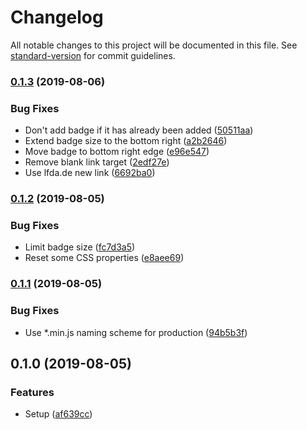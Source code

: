 # Changelog

All notable changes to this project will be documented in this file. See [standard-version](https://github.com/conventional-changelog/standard-version) for commit guidelines.

### [0.1.3](https://github.com/mvsde/seid-nett-zueinander/compare/v0.1.2...v0.1.3) (2019-08-06)


### Bug Fixes

* Don't add badge if it has already been added ([50511aa](https://github.com/mvsde/seid-nett-zueinander/commit/50511aa))
* Extend badge size to the bottom right ([a2b2646](https://github.com/mvsde/seid-nett-zueinander/commit/a2b2646))
* Move badge to bottom right edge ([e96e547](https://github.com/mvsde/seid-nett-zueinander/commit/e96e547))
* Remove blank link target ([2edf27e](https://github.com/mvsde/seid-nett-zueinander/commit/2edf27e))
* Use lfda.de new link ([6692ba0](https://github.com/mvsde/seid-nett-zueinander/commit/6692ba0))

### [0.1.2](https://github.com/mvsde/seid-nett-zueinander/compare/v0.1.1...v0.1.2) (2019-08-05)


### Bug Fixes

* Limit badge size ([fc7d3a5](https://github.com/mvsde/seid-nett-zueinander/commit/fc7d3a5))
* Reset some CSS properties ([e8aee69](https://github.com/mvsde/seid-nett-zueinander/commit/e8aee69))

### [0.1.1](https://github.com/mvsde/seid-nett-zueinander/compare/v0.1.0...v0.1.1) (2019-08-05)


### Bug Fixes

* Use *.min.js naming scheme for production ([94b5b3f](https://github.com/mvsde/seid-nett-zueinander/commit/94b5b3f))

## 0.1.0 (2019-08-05)


### Features

* Setup ([af639cc](https://github.com/mvsde/seid-nett-zueinander/commit/af639cc))
